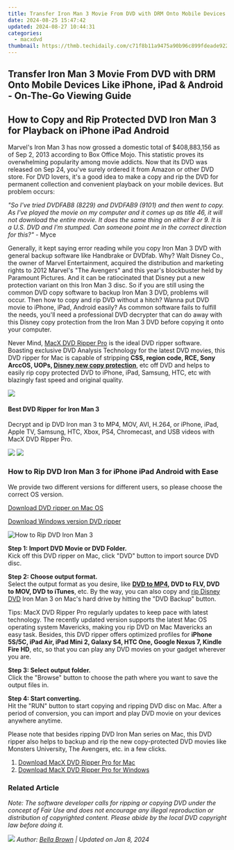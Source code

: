 ```yaml
---
title: Transfer Iron Man 3 Movie From DVD with DRM Onto Mobile Devices Like iPhone, iPad & Android - On-The-Go Viewing Guide
date: 2024-08-25 15:47:42
updated: 2024-08-27 10:44:31
categories:
  - macxdvd
thumbnail: https://thmb.techidaily.com/c71f8b11a9475a90b96c899fdeade9228f855c7ed46c02973b8fefdc10e6507c.jpg
---
```


## Transfer Iron Man 3 Movie From DVD with DRM Onto Mobile Devices Like iPhone, iPad & Android - On-The-Go Viewing Guide

## How to Copy and Rip Protected DVD Iron Man 3 for Playback on iPhone iPad Android 

Marvel's Iron Man 3 has now grossed a domestic total of $408,883,156 as of Sep 2, 2013 according to Box Office Mojo. This statistic proves its overwhelming popularity among movie addicts. Now that its DVD was released on Sep 24, you've surely ordered it from Amazon or other DVD store. For DVD lovers, it's a good idea to make a copy and rip the DVD for permanent collection and convenient playback on your mobile devices. But problem occurs: 

_"So I've tried DVDFAB8 (8229) and DVDFAB9 (9101) and then went to copy. As I've played the movie on my computer and it comes up as title 46, it will not download the entire movie. It does the same thing on either 8 or 9\. It is a U.S. DVD and I'm stumped. Can someone point me in the correct direction for this?"_ \- Myce 

Generally, it kept saying error reading while you copy Iron Man 3 DVD with general backup software like Handbrake or DVDfab. Why? Walt Disney Co., the owner of Marvel Entertainment, acquired the distribution and marketing rights to 2012 Marvel's "The Avengers" and this year's blockbuster held by Paramount Pictures. And it can be ratiocinated that Disney put a new protection variant on this Iron Man 3 disc. So if you are still using the common DVD copy software to backup Iron Man 3 DVD, problems will occur. Then how to copy and rip DVD without a hitch? Wanna put DVD movie to iPhone, iPad, Android easily? As common software fails to fulfill the needs, you'll need a professional DVD decrypter that can do away with this Disney copy protection from the Iron Man 3 DVD before copying it onto your computer. 

Never Mind, [MacX DVD Ripper Pro](https://tools.techidaily.com/macxdvd/products/) is the ideal DVD ripper software. Boasting exclusive DVD Analysis Technology for the latest DVD movies, this DVD ripper for Mac is capable of stripping **CSS, region code, RCE, Sony ArccOS, UOPs, [Disney new copy protection](https://tools.techidaily.com/macxdvd/products/)**, etc off DVD and helps to easily rip copy protected DVD to iPhone, iPad, Samsung, HTC, etc with blazingly fast speed and original quality.

![](https://www.macxdvd.com/mac-dvd-video-converter-how-to/article-image/dr.png)

#### Best DVD Ripper for Iron Man 3 

Decrypt and ip DVD Iron man 3 to MP4, MOV, AVI, H.264, or iPhone, iPad, Apple TV, Samsung, HTC, Xbox, PS4, Chromecast, and USB videos with MacX DVD Ripper Pro. 

[![](https://www.macxdvd.com/mac-dvd-video-converter-how-to/article-image/free-downm.png)](https://tools.techidaily.com/macxdvd/products/) [![](https://www.macxdvd.com/mac-dvd-video-converter-how-to/article-image/free-down.png)](https://tools.techidaily.com/macxdvd/products/) 

### How to Rip DVD Iron Man 3 for iPhone iPad Android with Ease 

We provide two different versions for different users, so please choose the correct OS version.

[Download DVD ripper on Mac OS](https://tools.techidaily.com/macxdvd/products/)

[Download Windows version DVD ripper](https://tools.techidaily.com/macxdvd/products/)

![How to Rip DVD Iron Man 3](https://www.macxdvd.com/mac-dvd-video-converter-how-to/article-image/mdrp-zxh.png)

**Step 1: Import DVD Movie or DVD Folder.**  
Kick off this DVD ripper on Mac, click "DVD" button to import source DVD disc. 

**Step 2: Choose output format.**  
 Select the output format as you desire, like **[DVD to MP4](https://tools.techidaily.com/macxdvd/products/), DVD to FLV, DVD to MOV, DVD to iTunes**, etc. By the way, you can also copy and [rip Disney DVD](https://tools.techidaily.com/macxdvd/products/) Iron Man 3 on Mac's hard drive by hitting the "DVD Backup" button. 

Tips: MacX DVD Ripper Pro regularly updates to keep pace with latest technology. The recently updated version supports the latest Mac OS operating system Mavericks, making you rip DVD on Mac Mavericks an easy task. Besides, this DVD ripper offers optimized profiles for **iPhone 5S/5C, iPad Air, iPad Mini 2, Galaxy S4, HTC One, Google Nexus 7, Kindle Fire HD**, etc, so that you can play any DVD movies on your gadget wherever you are.

**Step 3: Select output folder.**  
Click the "Browse" button to choose the path where you want to save the output files in.

**Step 4: Start converting.**   
 Hit the "RUN" button to start copying and ripping DVD disc on Mac. After a period of conversion, you can import and play DVD movie on your devices anywhere anytime.

Please note that besides ripping DVD Iron Man series on Mac, this DVD ripper also helps to backup and rip the new copy-protected DVD movies like Monsters University, The Avengers, etc. in a few clicks. 

1. [Download MacX DVD Ripper Pro for Mac](https://tools.techidaily.com/macxdvd/products/)
2. [Download MacX DVD Ripper Pro for Windows](https://tools.techidaily.com/macxdvd/products/)

### Related Article 

 _Note: The software developer calls for ripping or copying DVD under the concept of Fair Use and does not encourage any illegal reproduction or distribution of copyrighted content. Please abide by the local DVD copyright law before doing it._ 

_![](https://www.macxdvd.com/mac-dvd-video-converter-how-to/../image-style/article-seo/icon1.png) Author: [Bella Brown](https://www.linkedin.com/in/bella-brown-920145104/) | Updated on Jan 8, 2024_

<ins class="adsbygoogle"
     style="display:block"
     data-ad-format="autorelaxed"
     data-ad-client="ca-pub-7571918770474297"
     data-ad-slot="1223367746"></ins>



<ins class="adsbygoogle"
     style="display:block"
     data-ad-client="ca-pub-7571918770474297"
     data-ad-slot="8358498916"
     data-ad-format="auto"
     data-full-width-responsive="true"></ins>
